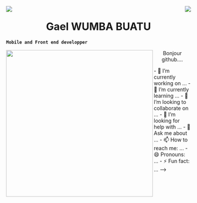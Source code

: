  <img align="left" src="https://qph.cf2.quoracdn.net/main-qimg-f1949afd04e513a348f3c57c51037f16" />
 <img align="right" src="https://qph.cf2.quoracdn.net/main-qimg-f1949afd04e513a348f3c57c51037f16" />

 <h1 align="center">Gael WUMBA BUATU</h1>
 
 **`Mobile and Front end developper`**
 
<p>
<img align="left" src="https://blush.design/api/download?shareUri=2Qtj3TVgHNPFR9Ez&c=Bottom_0%7E342a83_Hair_0%7E2c1b18_Skin_0%7E57331f_Top_0%7Eff4133&w=800&h=800&fm=png" height="400"/>

</p>




<p align="center">Bonjour github....<p/>
- 🔭 I’m currently working on ...
- 🌱 I’m currently learning ...
- 👯 I’m looking to collaborate on ...
- 🤔 I’m looking for help with ...
- 💬 Ask me about ...
- 📫 How to reach me: ...
- 😄 Pronouns: ...
- ⚡ Fun fact: ...
-->
